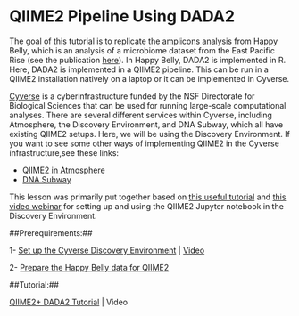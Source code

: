 # QIIME2 Pipeline Using DADA2


The goal of this tutorial is to replicate the [amplicons analysis](https://astrobiomike.github.io/amplicon/) from Happy Belly, which is an analysis of a microbiome dataset from the East Pacific Rise (see the publication [here](https://www.frontiersin.org/articles/10.3389/fmicb.2015.01470/full)). In Happy Belly, DADA2 is implemented in R. Here, DADA2 is implemented in a QIIME2 pipeline. This can be run in a QIIME2 installation natively on a laptop or it can be implemented in Cyverse.

[Cyverse](https://cyverse.org/) is a cyberinfrastructure funded by the NSF Directorate for Biological Sciences that can be used for running large-scale computational analyses. There are several different services within Cyverse, including Atmosphere, the Discovery Environment, and DNA Subway, which all have existing QIIME2 setups. Here, we will be using the Discovery Environment. If you want to see some other ways of implementing QIIME2 in the Cyverse infrastructure,see these links:

- [QIIME2 in Atmosphere](https://github.com/joslynnlee/qiime2-workflow-cyverse/wiki) 
- [DNA Subway](https://dnasubway.cyverse.org/) 


This lesson was primarily put together based on [this useful tutorial](https://cyverse-jupyter-qiime2.readthedocs-hosted.com/en/latest/) and [this video webinar](https://www.youtube.com/watch?time_continue=561&v=9AT2YHkduz0&feature=emb_logo) for setting up and using the QIIME2 Jupyter notebook in the Discovery Environment. 

##Prerequirements:##

  1- [Set up the Cyverse Discovery Environment](https://github.com/biovcnet/topic-amplicons/blob/master/Lesson03a/setting.up.md) | [Video](https://youtu.be/zNdho4gwZ9M)
  
  2- [Prepare the Happy Belly data for QIIME2](https://github.com/biovcnet/topic-amplicons/blob/master/Lesson03a/organize.data.md)  
  
 
##Tutorial:##
  
[QIIME2+ DADA2 Tutorial](https://github.com/biovcnet/topic-amplicons/blob/master/Lesson03a/analysis.md) | Video
